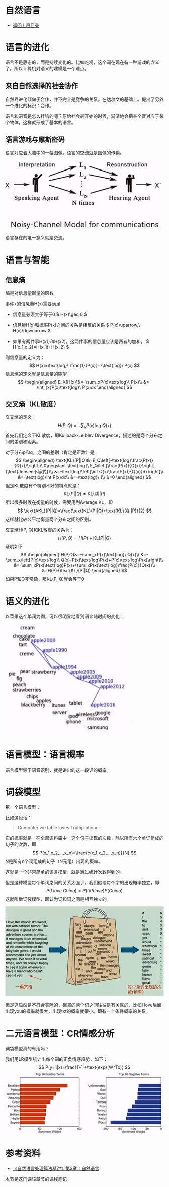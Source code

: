 # 自然语言

* [返回上层目录](../natural-language-processing.md)

# 语言的进化

语言不是静态的，而是持续变化的。比如吃鸡，这个词在现在有一种游戏的含义了。所以计算机对语义的建模是一个难点。

## 来自自然选择的社会协作

自然界进化倾向于合作，并不完全是竞争的关系。在达尔文的基础上。提出了另外一个进化的标识：合作。

语言和语音是怎么挂钩的呢？原始社会最开始的时候，渐渐地会把某个音对应于某个物体，这样就形成了基本的语言。

## 语言游戏与摩斯密码

语言对应着大脑中的一幅图像。语言的交流就是图像的传输。

![noisy-channelmodel-for-communications](pic/noisy-channelmodel-for-communications.png)

语言存在的唯一意义就是交流。



# 语言与智能

## 信息熵

熵是对信息量衡量的函数。

事件x的信息量H(x)需要满足

* 信息量必须大于等于0
  $
  H(x)\geq 0
  $

* 信息量H(x)和概率P(x)之间的关系是相反的关系
  $
  P(x)\uparrow,\ H(x)\downarrow
  $

* 如果有两件事H(x1)和H(x2)，这两件事的信息量应该是两者的加和。
  $
  H(x_1,x_2)=H(x_1)+H(x_2)
  $

则信息量的定义为：
$$
H(x)=\text{log}\ \frac{1}{P(x)}=-\text{log}\ P(x)
$$
信息熵的定义就是信息量的期望：
$$
\begin{aligned}
E_X[H(x)]&=-\sum_xP(x)\text{log}\ P(x)\\
&=-\int_{x}P(x)\text{log}\ P(x)dx
\end{aligned}
$$

## 交叉熵（KL散度）

交叉熵的定义：
$$
H(P,Q)=-\sum_xP(x)\text{log}\ Q(x)
$$
首先我们定义下KL散度，即Kullback-Leiblev Divergence，描述的是两个分布之间的差别和距离。

对于分布p和q，之间的差别（肯定是正数）是
$$
\begin{aligned}
\text{KL}(P||Q)&=E_Q\left[-\text{log}\frac{P(x)}{Q(x)}\right]\\
&\geqslant-\text{log}\ E_Q\left[\frac{P(x)}{Q(x)}\right](\text{Jensen不等式})\\
&=-\text{log}\left[\int Q(x)\frac{P(x)}{Q(x)}dx\right]\\
&=-\text{log}\int P(x)dx\\
&=-\text{log}\ 1\\
&=0
\end{aligned}
$$
但是KL散度有个特别不好的特点就是：
$$
\text{KL}(P||Q)\neq\text{KL}(Q||P)
$$
所以很多时候在衡量的时候，需要用到Average KL，即
$$
\text{AKL}(P||Q)=\frac{\text{KL}(P||Q)+\text{KL}(Q||P)}{2}
$$
这样就比较公平地衡量两个分布之间的区别。

交叉熵H(P, Q)和KL散度的关系为：
$$
H(P,Q)=H(P)+\text{KL}(P||Q)
$$
证明如下
$$
\begin{aligned}
H(P,Q)&=-\sum_xP(x)\text{log}\ Q(x)\\
&=-\sum_x\left[P(x)\text{log}\ Q(x)-P(x)\text{log}P(x)+P(x)\text{log}P(x)\right]\\
&=-\sum_xP(x)\text{log}P(x)+\sum_xP(x)\text{log}\frac{P(x)}{Q(x)}\\
&=H(P)+\text{KL}(P||Q)
\end{aligned}
$$
如果P和Q非常像，那KL(P, Q)就会等于0

# 语义的进化

以苹果这个单词为例，可以很明显地看到语义随时间的变化：

![evolution-of-semantics-apple](pic/evolution-of-semantics-apple.png)

# 语言模型：语言概率

语言模型源于语音识别，就是讲出的这一段话的概率。

# 词袋模型

第一个语言模型：

比如这段话：

>Computer we table loves Trump phone

它的概率就是，在全部语料库中，这个句子出现的次数，除以所有六个单词组成的句子的次数，即
$$
P(x_1,x_2,...,x_n)=\frac{c(x_1,x_2,...,x_n)}{N}
$$
N是所有n个词组成的句子（N元组）出现的概率。

这就是一个非常简单的语言模型，就是通过统计次数得到的。

但是这种模型每个单词之间的关系太强了，我们假设每个字的出现概率独立，即
$$
P(I\ love\ China)=P(I)P(love)P(China)
$$
这就叫做词袋模型，即认为词和词之间是相互独立的。

![bag-of-words](pic/bag-of-words.png)

但是这显然是不符合实际的，相邻的两个词之间往往是有关联的，比如I love后面出现you的概率就很大，出现txt的概率就很小。即有一个条件概率的关系。

# 二元语言模型：CR情感分析

词袋模型真的有用吗？

我们用LR模型统计出每个词的正负情感趋势，如下：
$$
P(y=1|x)=\frac{1}{1+\text{exp}(W^Tx)}
$$
![sentimen-analyze-by-LR](pic/sentimen-analyze-by-LR.png)

# 参考资料

* [《自然语言处理算法精讲》第3章：自然语言](http://www.chinahadoop.cn/course/1344)

本节是这门课该章节的课程笔记。

